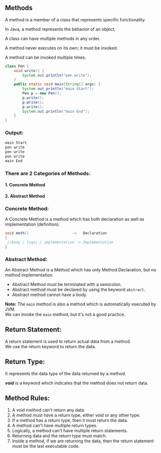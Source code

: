 
## Methods

A method is a member of a class that represents specific functionality.

In Java, a method represents the behavior of an object.

A class can have multiple methods in any order.

A method never executes on its own; it must be invoked.

A method can be invoked multiple times.
```java
class Pen {
    void write() {
        System.out.println("pen write");
    }
    public static void main(String[] args) {
        System.out.println("main Start");
        Pen p = new Pen();
        p.write();
        p.write();
        p.write();
        System.out.println("main End");
    }
}
```

### Output:

```java
main Start
pen write
pen write
pen write
main End
```

### There are 2 Categories of Methods:

#### 1. Concrete Method
#### 2. Abstract Method

### Concrete Method:

A Concrete Method is a method which has both declaration as well as implementation (definition).

```java
void meth()                    ->   Declaration  
{ 
 //body / logic / implementation -> Implementation 
}
```

### Abstract Method:

An Abstract Method is a Method which has only Method Declaration, but no method implementation.

- Abstract Method must be terminated with a semicolon.
- Abstract method must be declared by using the keyword `abstract`.
- Abstract method cannot have a body.

**Note:** The `main` method is also a method which is automatically executed by JVM.  
We can invoke the `main` method, but it's not a good practice.


## Return Statement:
A return statement is used to return actual data from a method.  
We use the return keyword to return the data.

## Return Type:
It represents the data type of the data returned by a method.  

**void** is a keyword which indicates that the method does not return data.  

## Method Rules:

1) A void method can't return any data.  
2) A method must have a return type, either void or any other type.  
3) If a method has a return type, then it must return the data.  
4) A method can't have multiple return types.  
5) Logically, a method can't have multiple return statements.  
6) Returning data and the return type must match.  
7) Inside a method, if we are returning the data, then the return statement must be the last executable code.  



